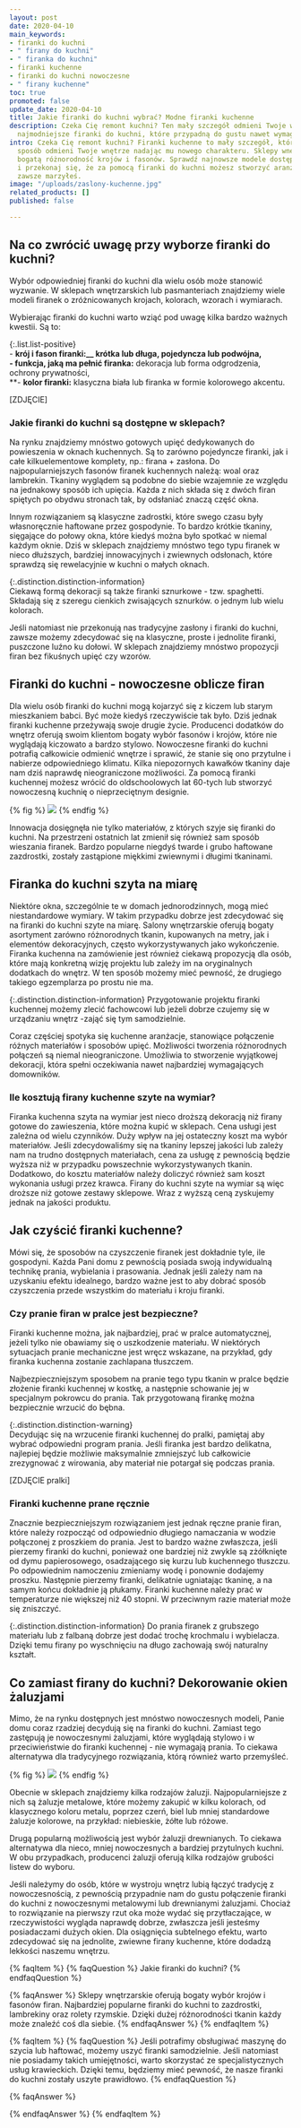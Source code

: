 ```yaml
---
layout: post
date: 2020-04-10
main_keywords:
- firanki do kuchni
- " firany do kuchni"
- " firanka do kuchni"
- firanki kuchenne
- firanki do kuchni nowoczesne
- " firany kuchenne"
toc: true
promoted: false
update_date: 2020-04-10
title: Jakie firanki do kuchni wybrać? Modne firanki kuchenne
description: Czeka Cię remont kuchni? Ten mały szczegół odmieni Twoje wnętrze! Sprawdź
  najmodniejsze firanki do kuchni, które przypadną do gustu nawet wymagającym domownikom.
intro: Czeka Cię remont kuchni? Firanki kuchenne to mały szczegół, który w prosty
  sposób odmieni Twoje wnętrze nadając mu nowego charakteru. Sklepy wnętrzarskie oferują
  bogatą różnorodność krojów i fasonów. Sprawdź najnowsze modele dostępne na rynku
  i przekonaj się, że za pomocą firanki do kuchni możesz stworzyć aranżację o jakiej
  zawsze marzyłeś.
image: "/uploads/zaslony-kuchenne.jpg"
related_products: []
published: false

---
```

## Na co zwrócić uwagę przy wyborze firanki do kuchni?

Wybór odpowiedniej firanki do kuchni dla wielu osób może stanowić wyzwanie. W sklepach wnętrzarskich lub pasmanteriach znajdziemy wiele modeli firanek o zróżnicowanych krojach, kolorach, wzorach i wymiarach.

Wybierając firanki do kuchni warto wziąć pod uwagę kilka bardzo ważnych kwestii. Są to:

{:.list.list-positive}  
\- **krój i fason firanki:__ krótka lub długa, pojedyncza lub podwójna,**  
**- funkcja, jaką ma pełnić firanka:** dekoracja lub forma odgrodzenia, ochrony prywatności,  
\**- **kolor firanki:** klasyczna biała lub firanka w formie kolorowego akcentu.

\[ZDJĘCIE\]

### Jakie firanki do kuchni są dostępne w sklepach?

Na rynku znajdziemy mnóstwo gotowych upięć dedykowanych do powieszenia w oknach kuchennych. Są to zarówno pojedyncze firanki, jak i całe kilkuelementowe komplety, np.: firana + zasłona. Do najpopularniejszych fasonów firanek kuchennych należą: woal oraz lambrekin. Tkaniny wyglądem są podobne do siebie wzajemnie ze względu na jednakowy sposób ich upięcia. Każda z nich składa się z dwóch firan spiętych po obydwu stronach tak, by odsłaniać znaczą część okna.

Innym rozwiązaniem są klasyczne zadrostki, które swego czasu były własnoręcznie haftowane przez gospodynie. To bardzo krótkie tkaniny, sięgające do połowy okna, które kiedyś można było spotkać w niemal każdym oknie. Dziś w sklepach znajdziemy mnóstwo tego typu firanek w nieco dłuższych, bardziej innowacyjnych i zwiewnych odsłonach, które sprawdzą się rewelacyjnie w kuchni o małych oknach.

{:.distinction.distinction-information}  
Ciekawą formą dekoracji są także firanki sznurkowe - tzw. spaghetti. Składają się z szeregu cienkich zwisających sznurków. o jednym lub wielu kolorach.

Jeśli natomiast nie przekonują nas tradycyjne zasłony i firanki do kuchni, zawsze możemy zdecydować się na klasyczne, proste i jednolite firanki, puszczone luźno ku dołowi. W sklepach znajdziemy mnóstwo propozycji firan bez fikuśnych upięć czy wzorów.

## Firanki do kuchni - nowoczesne oblicze firan

Dla wielu osób firanki do kuchni mogą kojarzyć się z kiczem lub starym mieszkaniem babci. Być może kiedyś rzeczywiście tak było. Dziś jednak firanki kuchenne przeżywają swoje drugie życie. Producenci dodatków do wnętrz oferują swoim klientom bogaty wybór fasonów i krojów, które nie wyglądają kiczowato a bardzo stylowo. Nowoczesne firanki do kuchni potrafią całkowicie odmienić wnętrze i sprawić, że stanie się ono przytulne i nabierze odpowiedniego klimatu. Kilka niepozornych kawałków tkaniny daje nam dziś naprawdę nieograniczone możliwości. Za pomocą firanki kuchennej możesz wrócić do oldschoolowych lat 60-tych lub stworzyć nowoczesną kuchnię o nieprzeciętnym designie.

{% fig %}
![](/uploads/zaluzje-kuchenne.jpg)
{% endfig %}

Innowacja dosięgnęła nie tylko materiałów, z których szyje się firanki do kuchni. Na przestrzeni ostatnich lat zmienił się również sam sposób wieszania firanek. Bardzo popularne niegdyś twarde i grubo haftowane zazdrostki, zostały zastąpione miękkimi zwiewnymi i długimi tkaninami.

## Firanka do kuchni szyta na miarę

Niektóre okna, szczególnie te w domach jednorodzinnych, mogą mieć niestandardowe wymiary. W takim przypadku dobrze jest zdecydować się na firanki do kuchni szyte na miarę. Salony wnętrzarskie oferują bogaty asortyment zarówno różnorodnych tkanin, kupowanych na metry, jak i elementów dekoracyjnych, często wykorzystywanych jako wykończenie. Firanka kuchenna na zamówienie jest również ciekawą propozycją dla osób, które mają konkretną wizję projektu lub zależy im na oryginalnych dodatkach do wnętrz. W ten sposób możemy mieć pewność, że drugiego takiego egzemplarza po prostu nie ma.

{:.distinction.distinction-information}
Przygotowanie projektu firanki kuchennej możemy zlecić fachowcowi lub jeżeli dobrze czujemy się w urządzaniu wnętrz -zająć się tym samodzielnie.

Coraz częściej spotyka się kuchenne aranżacje, stanowiące połączenie różnych materiałów i sposobów upięć. Możliwości tworzenia różnorodnych połączeń są niemal nieograniczone. Umożliwia to stworzenie wyjątkowej dekoracji, która spełni oczekiwania nawet najbardziej wymagających domowników.

### Ile kosztują firany kuchenne szyte na wymiar?

Firanka kuchenna szyta na wymiar jest nieco droższą dekoracją niż firany gotowe do zawieszenia, które można kupić w sklepach. Cena usługi jest zależna od wielu czynników. Duży wpływ na jej ostateczny koszt ma wybór materiałów. Jeśli zdecydowaliśmy się na tkaniny lepszej jakości lub zależy nam na trudno dostępnych materiałach, cena za usługę z pewnością będzie wyższa niż w przypadku powszechnie wykorzystywanych tkanin. Dodatkowo, do kosztu materiałów należy doliczyć  również sam koszt wykonania usługi przez krawca. Firany do kuchni szyte na wymiar są więc droższe niż gotowe zestawy sklepowe. Wraz z wyższą ceną zyskujemy jednak na jakości produktu.

## Jak czyścić firanki kuchenne?

Mówi się, że sposobów na czyszczenie firanek jest dokładnie tyle, ile gospodyni. Każda Pani domu z pewnością posiada swoją indywidualną technikę prania, wybielania i prasowania. Jednak jeśli zależy nam na uzyskaniu efektu idealnego, bardzo ważne jest to aby dobrać sposób czyszczenia przede wszystkim do materiału i kroju firanki.

### Czy pranie firan w pralce jest bezpieczne?

Firanki kuchenne można, jak najbardziej, prać w pralce automatycznej, jeżeli tylko nie obawiamy się o uszkodzenie materiału.  W niektórych sytuacjach pranie mechaniczne jest wręcz wskazane, na przykład, gdy firanka kuchenna zostanie zachlapana tłuszczem.

Najbezpieczniejszym sposobem na pranie tego typu tkanin w pralce będzie złożenie firanki kuchennej w kostkę, a następnie schowanie jej w specjalnym pokrowcu do prania. Tak przygotowaną firankę można bezpiecznie wrzucić do bębna.

{:.distinction.distinction-warning}  
Decydując się na wrzucenie firanki kuchennej do pralki, pamiętaj aby wybrać odpowiedni program prania. Jeśli firanka jest bardzo delikatna, najlepiej będzie możliwie maksymalnie zmniejszyć lub całkowicie zrezygnować z wirowania, aby materiał nie potargał się podczas prania.

\[ZDJĘCIE pralki\]

### Firanki kuchenne prane ręcznie

Znacznie bezpieczniejszym rozwiązaniem jest jednak ręczne pranie firan, które należy rozpocząć od odpowiednio długiego namaczania w wodzie połączonej z proszkiem do prania. Jest to bardzo ważne zwłaszcza, jeśli pierzemy firanki do kuchni, ponieważ one bardziej niż zwykle są zżółknięte od dymu papierosowego, osadzającego się kurzu lub kuchennego tłuszczu. Po odpowiednim namoczeniu zmieniamy wodę i ponownie dodajemy proszku. Następnie pierzemy firanki, delikatnie ugniatając tkaninę, a na samym końcu dokładnie ją płukamy. Firanki kuchenne należy prać w temperaturze nie większej niż 40 stopni. W przeciwnym razie materiał może się zniszczyć.

{:.distinction.distinction-information}
Do prania firanek z grubszego materiału lub z falbaną dobrze jest dodać trochę krochmalu i wybielacza. Dzięki temu firany po wyschnięciu na długo zachowają swój naturalny kształt.

## Co zamiast firany do kuchni? Dekorowanie okien żaluzjami

Mimo, że na rynku dostępnych jest mnóstwo nowoczesnych modeli, Panie domu coraz rzadziej decydują się na firanki do kuchni. Zamiast tego zastępują je nowoczesnymi żaluzjami, które wyglądają stylowo i w przeciwieństwie do firanki kuchennej - nie wymagają prania.  To ciekawa alternatywa dla tradycyjnego rozwiązania, którą również warto przemyśleć.

{% fig %}
![](/uploads/kuchnia-zaluzje1.jpg)
{% endfig %}

Obecnie w sklepach znajdziemy kilka rodzajów żaluzji. Najpopularniejsze z nich są żaluzje metalowe, które możemy zakupić w kilku kolorach, od klasycznego koloru metalu, poprzez czerń, biel lub mniej standardowe żaluzje kolorowe, na przykład: niebieskie, żółte lub różowe.

Drugą popularną możliwością jest wybór żaluzji drewnianych. To ciekawa alternatywa dla nieco, mniej nowoczesnych a bardziej  przytulnych kuchni. W obu przypadkach, producenci żaluzji oferują kilka rodzajów grubości listew do wyboru.

Jeśli należymy do osób, które w wystroju wnętrz lubią łączyć tradycję z nowoczesnością, z pewnością przypadnie nam do gustu połączenie firanki do kuchni z nowoczesnymi metalowymi lub drewnianymi żaluzjami. Chociaż to rozwiązanie na pierwszy rzut oka może wydać się przytłaczające, w rzeczywistości wygląda naprawdę dobrze, zwłaszcza jeśli jesteśmy posiadaczami dużych okien. Dla osiągnięcia subtelnego efektu, warto zdecydować się na jednolite, zwiewne firany kuchenne, które dodadzą lekkości naszemu wnętrzu.

{% faqItem %}
{% faqQuestion %}
Jakie firanki do kuchni?
{% endfaqQuestion %}

{% faqAnswer %}
Sklepy wnętrzarskie oferują bogaty wybór krojów i fasonów firan. Najbardziej popularne firanki do kuchni to zazdrostki, lambrekiny oraz rolety rzymskie. Dzięki dużej różnorodności tkanin każdy może znaleźć coś dla siebie.
{% endfaqAnswer %}
{% endfaqItem %}

{% faqItem %}
{% faqQuestion %}
Jeśli potrafimy obsługiwać maszynę do szycia lub haftować, możemy uszyć firanki samodzielnie. Jeśli natomiast nie posiadamy takich umiejętności, warto skorzystać ze specjalistycznych usług krawieckich. Dzięki temu, będziemy mieć pewność, że nasze firanki do kuchni zostały uszyte prawidłowo.
{% endfaqQuestion %}

{% faqAnswer %}

{% endfaqAnswer %}
{% endfaqItem %}